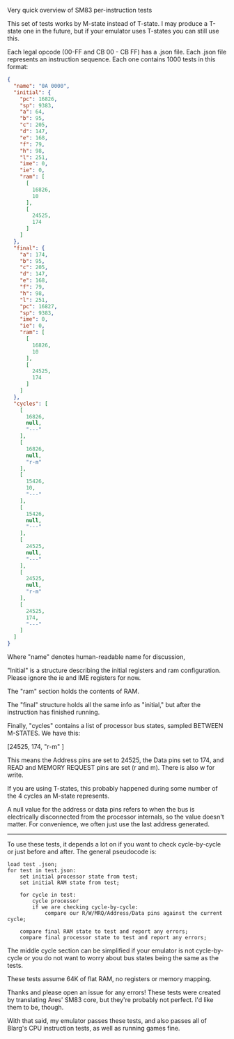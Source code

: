 Very quick overview of SM83 per-instruction tests

This set of tests works by M-state instead of T-state. I may produce a T-state one in the future, but if your emulator uses T-states you can still use this.

Each legal opcode (00-FF and CB 00 - CB FF) has a .json file. Each .json file represents an instruction sequence. Each one contains 1000 tests in this format:

```json
{
  "name": "0A 0000",
  "initial": {
    "pc": 16826,
    "sp": 9383,
    "a": 64,
    "b": 95,
    "c": 205,
    "d": 147,
    "e": 168,
    "f": 79,
    "h": 98,
    "l": 251,
    "ime": 0,
    "ie": 0,
    "ram": [
      [
        16826,
        10
      ],
      [
        24525,
        174
      ]
    ]
  },
  "final": {
    "a": 174,
    "b": 95,
    "c": 205,
    "d": 147,
    "e": 168,
    "f": 79,
    "h": 98,
    "l": 251,
    "pc": 16827,
    "sp": 9383,
    "ime": 0,
    "ie": 0,
    "ram": [
      [
        16826,
        10
      ],
      [
        24525,
        174
      ]
    ]
  },
  "cycles": [
    [
      16826,
      null,
      "---"
    ],
    [
      16826,
      null,
      "r-m"
    ],
    [
      15426,
      10,
      "---"
    ],
    [
      15426,
      null,
      "---"
    ],
    [
      24525,
      null,
      "---"
    ],
    [
      24525,
      null,
      "r-m"
    ],
    [
      24525,
      174,
      "---"
    ]
  ]
}
```

Where "name" denotes human-readable name for discussion,

"Initial" is a structure describing the initial registers and ram configuration. Please ignore the ie and IME registers for now.

The "ram" section holds the contents of RAM.

The "final" structure holds all the same info as "initial," but after the instruction has finished running.

Finally, "cycles" contains a list of processor bus states, sampled BETWEEN M-STATES.
We have this:

[24525, 174, "r-m" ]

This means the Address pins are set to 24525, the Data pins set to 174, and READ and MEMORY REQUEST pins are set (r and m). There is also w for write.

If you are using T-states, this probably happened during some number of the 4 cycles an M-state represents.

A null value for the address or data pins refers to when the bus is electrically disconnected from the processor internals, so the value doesn't matter. For convenience, we often just use the last address generated.

---

To use these tests, it depends a lot on if you want to check cycle-by-cycle or just before and after. The general pseudocode is:

```
load test .json;
for test in test.json:
    set initial processor state from test;
    set initial RAM state from test;
    
    for cycle in test:
        cycle processor
        if we are checking cycle-by-cycle:
            compare our R/W/MRQ/Address/Data pins against the current cycle;
      
    compare final RAM state to test and report any errors;
    compare final processor state to test and report any errors;
```

The middle cycle section can be simplified if your emulator is not cycle-by-cycle or you do not want to worry about bus states being the same as the tests.

These tests assume 64K of flat RAM, no registers or memory mapping.  

Thanks and please open an issue for any errors! These tests were created by translating Ares' SM83 core, but they're probably not perfect. I'd like them to be, though.

With that said, my emulator passes these tests, and also passes all of Blarg's CPU instruction tests, as well as running games fine. 
